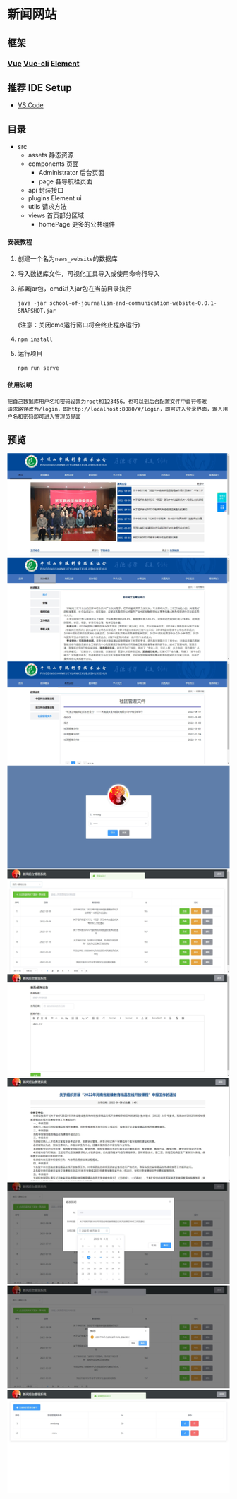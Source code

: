 # 新闻网站

## 框架
### [Vue](https://v2.cn.vuejs.org/) [Vue-cli](https://cli.vuejs.org/zh/guide/) [Element](https://element.eleme.io/#/zh-CN)

## 推荐 IDE Setup

- [VS Code](https://code.visualstudio.com/)

## 目录
- src
  - assets 静态资源
  - components 页面
    - Administrator 后台页面
    - page 各导航栏页面
  - api 封装接口
  - plugins Element ui
  - utils 请求方法
  - views 首页部分区域
    - homePage 更多的公共组件
  
#### 安装教程

1.  创建一个名为```news_website```的数据库
2.  导入数据库文件，可视化工具导入或使用命令行导入
3.  部署jar包，cmd进入jar包在当前目录执行

    ```java -jar school-of-journalism-and-communication-website-0.0.1-SNAPSHOT.jar```

    (注意：关闭cmd运行窗口将会终止程序运行)

4.  ```npm install```
5.  运行项目

    ```npm run serve```
#### 使用说明
    把自己数据库用户名和密码设置为root和123456，也可以到后台配置文件中自行修改
    请求路径改为/login，即http://localhost:8080/#/login，即可进入登录界面，输入用户名和密码即可进入管理员界面
    

## 预览
![主页](./src/assets/preview/home.jpg)
![概况](./src/assets/preview/info.jpg)
![文件](./src/assets/preview/file.jpg)
![登录](./src/assets/preview/login.jpg)
![后台](./src/assets/preview/backstage.jpg)
![编辑](./src/assets/preview/bianJi.jpg)
![新闻](./src/assets/preview/info2.jpg)
![修改](./src/assets/preview/xiugai.jpg)
![删除](./src/assets/preview/delete.jpg)
![注册](./src/assets/preview/zhuce.jpg)
